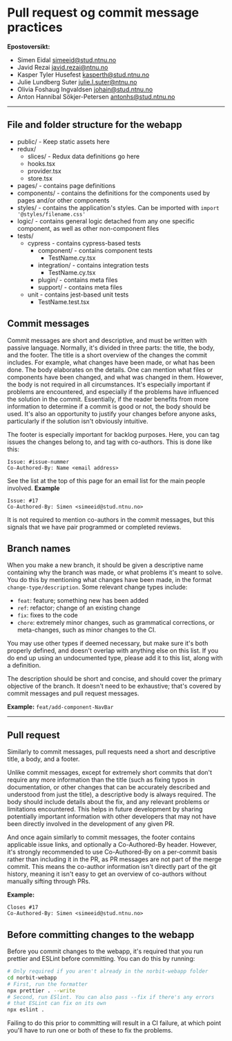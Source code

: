 # Pull request og commit message practices

**Epostoversikt:**
- Simen Eidal <simeeid@stud.ntnu.no>
- Javid Rezai <javid.rezai@ntnu.no>
- Kasper Tyler Husefest <kasperth@stud.ntnu.no>
- Julie Lundberg Suter <julie.l.suter@ntnu.no>
- Olivia Foshaug Ingvaldsen <johain@stud.ntnu.no>
- Anton Hannibal Sökjer-Petersen <antonhs@stud.ntnu.no>

---

## File and folder structure for the webapp
- public/  - Keep static assets here
- redux/
  - slices/ - Redux data definitions go here
  - hooks.tsx
  - provider.tsx
  - store.tsx
- pages/ - contains page definitions
- components/  - contains the definitions for the components used by pages and/or other components
- styles/ - contains the application's styles. Can be imported with `import '@styles/filename.css'`
- logic/ - contains general logic detached from any one specific component, as well as other non-component files
- tests/ 
  - cypress - contains cypress-based tests
      - component/ - contains component tests
          - TestName.cy.tsx
      - integration/ - contains integration tests
          - TestName.cy.tsx
      - plugin/ - contains meta files
      - support/ - contains meta files
  - unit    - contains jest-based unit tests
      - TestName.test.tsx

## Commit messages
Commit messages are short and descriptive, and must be written with passive language. Normally, it's divided in three parts: the title, the body, and the footer. The title is a short overview of the changes the commit includes. For example, what changes have been made, or what has been done. The body elaborates on the details. One can mention what files or components have been changed, and what was changed in them. However, the body is not required in all circumstances. It's especially important if problems are encountered, and especially if the problems have influenced the solution in the commit. Essentially, if the reader benefits from more information to determine if a commit is good or not, the body should be used. It's also an opportunity to justify your changes before anyone asks, particularly if the solution isn't obviously intuitive.

The footer is especially important for backlog purposes. Here, you can  tag issues the changes belong to, and tag with co-authors. This is done like this:
```
Issue: #issue-nummer
Co-Authored-By: Name <email address>
```
See the list at the top of this page for an email list for the main people involved.
**Example**
```
Issue: #17
Co-Authored-By: Simen <simeeid@stud.ntnu.no>
```

It is not required to mention co-authors in the commit messages, but this signals that we have pair programmed or completed reviews.

## Branch names
When you make a new branch, it should be given a descriptive name containing why the branch was made, or what problems it's meant to solve. You do this by mentioning what changes have been made, in the format `change-type/description`. Some relevant change types include:

* `feat`: feature; something new has been added
* `ref`: refactor; change of an existing change
* `fix`: fixes to the code
* `chore`: extremely minor changes, such as grammatical corrections, or meta-changes, such as minor changes to the CI.

You may use other types if deemed necessary, but make sure it's  both properly defined, and doesn't overlap with anything else on this list. If you do end up using an undocumented type, please add it to this list, along with a definition.

The description should be short and concise, and should cover the primary objective of the branch. It doesn't need to be exhaustive; that's covered by commit messages and pull request messages.

**Example:** `feat/add-component-NavBar`

---

## Pull request

Similarly to commit messages, pull requests need a short and descriptive title, a body, and a footer.

Unlike commit messages, except for extremely short commits that don't require any more information than the title (such as fixing typos in documentation, or other changes that can be accurately described and understood from just the title), a descriptive body is always required. The body should include details about the fix, and any relevant problems or limitations encountered. This helps in future development by sharing potentially important information with other developers that may not have been directly involved in the development of any given PR.

And once again similarly to commit messages, the footer contains applicable issue links, and optionally a Co-Authored-By header. However, it's strongly recommended to use Co-Authored-By on a per-commit basis rather than including it in the PR, as PR messages are not part of the merge commit. This means the co-author information isn't directly part of the git history, meaning it isn't easy to get an overview of co-authors without manually sifting through PRs.

**Example:**
```
Closes #17
Co-Authored-By: Simen <simeeid@stud.ntnu.no>
```

## Before committing changes to the webapp

Before you commit changes to the webapp, it's required that you run prettier and ESLint before committing. You can do this by running:
```bash
# Only required if you aren't already in the norbit-webapp folder
cd norbit-webapp
# First, run the formatter
npx prettier . --write
# Second, run ESlint. You can also pass --fix if there's any errors
# that ESLint can fix on its own
npx eslint .
```

Failing to do this prior to committing will result in a CI failure, at which point you'll have to run one or both of these to fix the problems.
